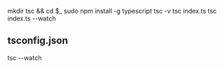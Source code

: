 mkdir tsc && cd $_
sudo npm install -g typescript
tsc -v
tsc index.ts
tsc index.ts --watch

## tsconfig.json

tsc --watch